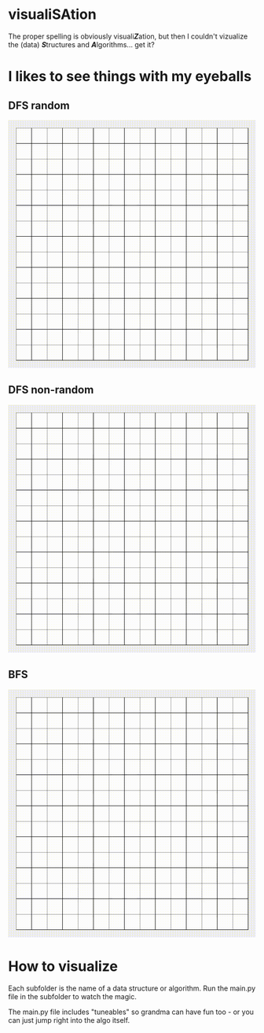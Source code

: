 # visualiSAtion

The proper spelling is obviously visuali***Z***ation, but then I couldn't vizualize the (data) ***S***tructures and ***A***lgorithms... get it?

# I likes to see things with my eyeballs

## DFS random

![dfs random gif](/media/dfs_random.gif)

## DFS non-random

![dfs non-random gif](/media/dfs_nonrandom.gif)

## BFS

![bfs](/media/bfs.gif)

# How to visualize

Each subfolder is the name of a data structure or algorithm. Run the main.py file in the subfolder to watch the magic.

The main.py file includes "tuneables" so grandma can have fun too - or you can just jump right into the algo itself.